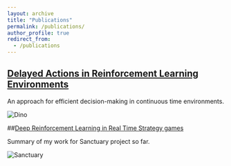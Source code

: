 ```yaml
---
layout: archive
title: "Publications"
permalink: /publications/
author_profile: true
redirect_from:
  - /publications
---
```


## [Delayed Actions in Reinforcement Learning Environments](https://medium.com/@markelovdp/delayed-actions-in-reinforcement-learning-environments-16125a7d731c)

An approach for efficient decision-making in continuous time environments.

![Dino](/images/DinoDelayedPreview.gif)


##[Deep Reinforcement Learning in Real Time Strategy games](https://www.sanctuary-rts.com/post/deep-reinforcement-learning-for-real-time-strategy-games)

Summary of my work for Sanctuary project so far.

![Sanctuary](/images/sanctuary.png)